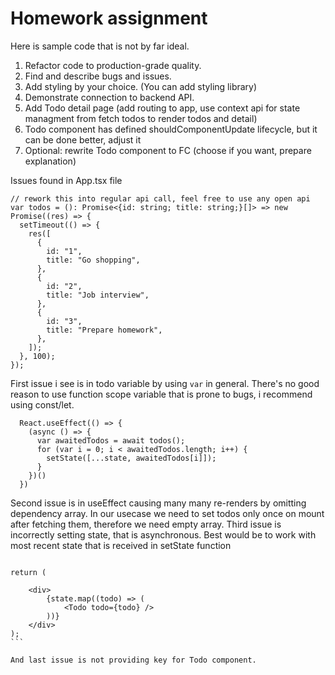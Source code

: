 # Homework assignment

Here is sample code that is not by far ideal.

1. Refactor code to production-grade quality.
2. Find and describe bugs and issues.
3. Add styling by your choice. (You can add styling library)
4. Demonstrate connection to backend API.
5. Add Todo detail page (add routing to app, use context api for state managment from fetch todos to render todos and detail)
6. Todo component has defined shouldComponentUpdate lifecycle, but it can be done better, adjust it
7. Optional: rewrite Todo component to FC (choose if you want, prepare explanation)

Issues found in App.tsx file

```
// rework this into regular api call, feel free to use any open api
var todos = (): Promise<{id: string; title: string;}[]> => new Promise((res) => {
  setTimeout(() => {
    res([
      {
        id: "1",
        title: "Go shopping",
      },
      {
        id: "2",
        title: "Job interview",
      },
      {
        id: "3",
        title: "Prepare homework",
      },
    ]);
  }, 100);
});
```

First issue i see is in todo variable by using `var` in general. There's no good reason to use function scope variable that is prone to bugs, i recommend using const/let.

```
  React.useEffect(() => {
    (async () => {
      var awaitedTodos = await todos();
      for (var i = 0; i < awaitedTodos.length; i++) {
        setState([...state, awaitedTodos[i]]);
      }
    })()
  })
```

Second issue is in useEffect causing many many re-renders by omitting dependency array. In our usecase we need to set todos only once on mount after fetching them, therefore we need empty array.
Third issue is incorrectly setting state, that is asynchronous. Best would be to work with most recent state that is received in setState function

````

return (

    <div>
        {state.map((todo) => (
            <Todo todo={todo} />
        ))}
    </div>
);
```

And last issue is not providing key for Todo component.
````
